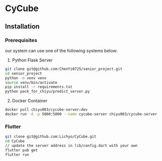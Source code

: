 # CyCube

## Installation
### Prerequisites
our system can use one of the following systems below: 
1. Python Flask Server
```bash
git clone git@github.com:ChenYi0725/senior_project.git
cd senior_project
python -m venv venv
source venv/bin/activate
pip install -r requirements.txt
python pack_for_chiyu/predict_server.py
```
2. Docker Container
```bash
docker pull chiyu003/cycube-server:dev
docker run -d -p 5000:5000 --name cycube-server chiyu003/cycube-server:dev
```

### Flutter
```bash
git clone git@github.com:Lichyo/CyCube.git
cd CyCube
// update the server address in lib/config.dart with your own 
flutter pub get
flutter run
```